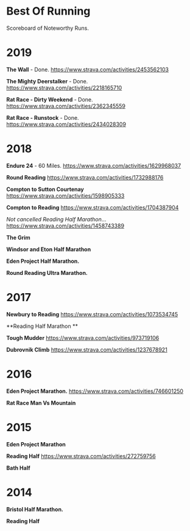 # Best Of Running
Scoreboard of Noteworthy Runs. 

# 2019

**The Wall** - Done. 
https://www.strava.com/activities/2453562103 


**The Mighty Deerstalker** - Done. 
https://www.strava.com/activities/2218165710

**Rat Race - Dirty Weekend** - Done. 
https://www.strava.com/activities/2362345559

**Rat Race - Runstock** - Done. 
https://www.strava.com/activities/2434028309

# 2018

**Endure 24** - 60 Miles. 
https://www.strava.com/activities/1629968037

**Round Reading**
https://www.strava.com/activities/1732988176

**Compton to Sutton Courtenay**
https://www.strava.com/activities/1598905333

**Compton to Reading**
https://www.strava.com/activities/1704387904 

*Not cancelled Reading Half Marathon*...
https://www.strava.com/activities/1458743389

**The Grim**

**Windsor and Eton Half Marathon**

**Eden Project Half Marathon.**

**Round Reading Ultra Marathon.**

# 2017
**Newbury to Reading** https://www.strava.com/activities/1073534745

**Reading Half Marathon **

**Tough Mudder** 
https://www.strava.com/activities/973719106

**Dubrovnik Climb**
https://www.strava.com/activities/1237678921

# 2016
**Eden Project Marathon.**
https://www.strava.com/activities/746601250

**Rat Race Man Vs Mountain**

# 2015
**Eden Project Marathon**

**Reading Half**
https://www.strava.com/activities/272759756

**Bath Half**

# 2014
**Bristol Half Marathon.**

**Reading Half**
